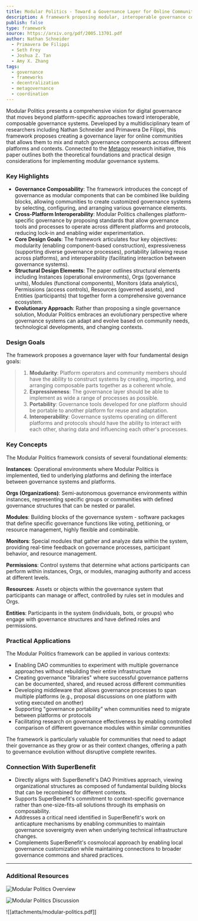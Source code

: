 ```yaml
---
title: Modular Politics - Toward a Governance Layer for Online Communities
description: A framework proposing modular, interoperable governance components that enable communities to build flexible and adaptable governance systems across digital platforms.
publish: false
type: framework
source: https://arxiv.org/pdf/2005.13701.pdf
author: Nathan Schneider
  - Primavera De Filippi
  - Seth Frey
  - Joshua Z. Tan
  - Amy X. Zhang
tags:
  - governance
  - frameworks
  - decentralization
  - metagovernance
  - coordination
---
```


Modular Politics presents a comprehensive vision for digital governance that moves beyond platform-specific approaches toward interoperable, composable governance systems. Developed by a multidisciplinary team of researchers including Nathan Schneider and Primavera De Filippi, this framework proposes creating a governance layer for online communities that allows them to mix and match governance components across different platforms and contexts. Connected to the [Metagov](links/Metagov.md) research initiative, this paper outlines both the theoretical foundations and practical design considerations for implementing modular governance systems.

### Key Highlights
- **Governance Composability**: The framework introduces the concept of governance as modular components that can be combined like building blocks, allowing communities to create customized governance systems by selecting, configuring, and arranging various governance elements.
- **Cross-Platform Interoperability**: Modular Politics challenges platform-specific governance by proposing standards that allow governance tools and processes to operate across different platforms and protocols, reducing lock-in and enabling wider experimentation.
- **Core Design Goals**: The framework articulates four key objectives: modularity (enabling component-based construction), expressiveness (supporting diverse governance processes), portability (allowing reuse across platforms), and interoperability (facilitating interaction between governance systems).
- **Structural Design Elements**: The paper outlines structural elements including Instances (operational environments), Orgs (governance units), Modules (functional components), Monitors (data analytics), Permissions (access controls), Resources (governed assets), and Entities (participants) that together form a comprehensive governance ecosystem.
- **Evolutionary Approach**: Rather than proposing a single governance solution, Modular Politics embraces an evolutionary perspective where governance systems can adapt and evolve based on community needs, technological developments, and changing contexts.

### Design Goals

The framework proposes a governance layer with four fundamental design goals:

> 1. **Modularity**: Platform operators and community members should have the ability to construct systems by creating, importing, and arranging composable parts together as a coherent whole.
> 2. **Expressiveness**: The governance layer should be able to implement as wide a range of processes as possible.
> 3. **Portability**: Governance tools developed for one platform should be portable to another platform for reuse and adaptation.
> 4. **Interoperability**: Governance systems operating on different platforms and protocols should have the ability to interact with each other, sharing data and influencing each other's processes.

### Key Concepts

The Modular Politics framework consists of several foundational elements:

**Instances**: Operational environments where Modular Politics is implemented, tied to underlying platforms and defining the interface between governance systems and platforms.

**Orgs (Organizations)**: Semi-autonomous governance environments within instances, representing specific groups or communities with defined governance structures that can be nested or parallel.

**Modules**: Building blocks of the governance system - software packages that define specific governance functions like voting, petitioning, or resource management, highly flexible and combinable.

**Monitors**: Special modules that gather and analyze data within the system, providing real-time feedback on governance processes, participant behavior, and resource management.

**Permissions**: Control systems that determine what actions participants can perform within instances, Orgs, or modules, managing authority and access at different levels.

**Resources**: Assets or objects within the governance system that participants can manage or affect, controlled by rules set in modules and Orgs.

**Entities**: Participants in the system (individuals, bots, or groups) who engage with governance structures and have defined roles and permissions.

### Practical Applications

The Modular Politics framework can be applied in various contexts:

- Enabling DAO communities to experiment with multiple governance approaches without rebuilding their entire infrastructure
- Creating governance "libraries" where successful governance patterns can be documented, shared, and reused across different communities
- Developing middleware that allows governance processes to span multiple platforms (e.g., proposal discussions on one platform with voting executed on another)
- Supporting "governance portability" when communities need to migrate between platforms or protocols
- Facilitating research on governance effectiveness by enabling controlled comparison of different governance modules within similar communities

The framework is particularly valuable for communities that need to adapt their governance as they grow or as their context changes, offering a path to governance evolution without disruptive complete rewrites.

### Connection With SuperBenefit

- Directly aligns with SuperBenefit's DAO Primitives approach, viewing organizational structures as composed of fundamental building blocks that can be recombined for different contexts.
- Supports SuperBenefit's commitment to context-specific governance rather than one-size-fits-all solutions through its emphasis on composability.
- Addresses a critical need identified in SuperBenefit's work on anticapture mechanisms by enabling communities to maintain governance sovereignty even when underlying technical infrastructure changes.
- Complements SuperBenefit's cosmolocal approach by enabling local governance customization while maintaining connections to broader governance commons and shared practices.

---

### Additional Resources

![Modular Politics Overview](https://www.youtube.com/watch?v=x1FvWQ3WEAE)

![Modular Politics Discussion](https://www.youtube.com/watch?v=981FhtbX8vU)

![[attachments/modular-politics.pdf]]